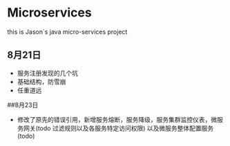 # Microservices
this is Jason`s java micro-services project

## 8月21日
- 服务注册发现的几个坑
- 基础结构，防雪崩
- 任重道远

##8月23日

- 修改了原先的错误引用，新增服务熔断，服务降级，服务集群监控仪表，微服务网关(todo 过滤规则以及各服务特定访问权限)
以及微服务整体配置服务(todo)
